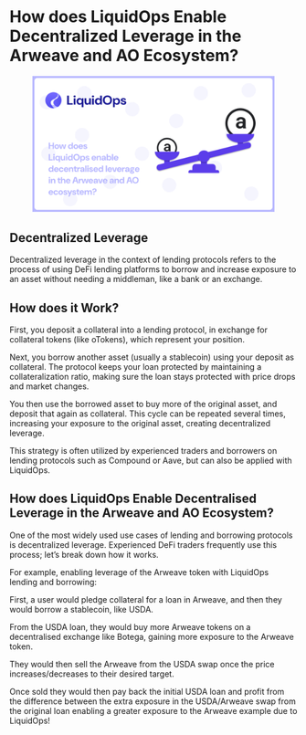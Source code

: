 # How does LiquidOps Enable Decentralized Leverage in the Arweave and AO Ecosystem?

<figure><img src="../.gitbook/assets/decentralised leverage.png" alt=""><figcaption></figcaption></figure>

## **Decentralized Leverage**

Decentralized leverage in the context of lending protocols refers to the process of using DeFi lending platforms to borrow and increase exposure to an asset without needing a middleman, like a bank or an exchange.

## **How does it Work?**

First, you deposit a collateral into a lending protocol, in exchange for collateral tokens (like oTokens), which represent your position.

Next, you borrow another asset (usually a stablecoin) using your deposit as collateral. The protocol keeps your loan protected by maintaining a collateralization ratio, making sure the loan stays protected with price drops and market changes.

You then use the borrowed asset to buy more of the original asset, and deposit that again as collateral. ​This cycle can be repeated several times, increasing your exposure to the original asset, creating decentralized leverage.

This strategy is often utilized by experienced traders and borrowers on lending protocols such as Compound or Aave, but can also be applied with LiquidOps.

## **How does LiquidOps Enable Decentralised Leverage in the Arweave and AO Ecosystem?**

One of the most widely used use cases of lending and borrowing protocols is decentralized leverage. Experienced DeFi traders frequently use this process; let’s break down how it works.

For example, enabling leverage of the Arweave token with LiquidOps lending and borrowing:

First, a user would pledge collateral for a loan in Arweave, and then they would borrow a stablecoin, like USDA.

From the USDA loan, they would buy more Arweave tokens on a decentralised exchange like Botega, gaining more exposure to the Arweave token.

They would then sell the Arweave from the USDA swap once the price increases/decreases to their desired target.

Once sold they would then pay back the initial USDA loan and profit from the difference between the extra exposure in the USDA/Arweave swap from the original loan enabling a greater exposure to the Arweave example due to LiquidOps!

